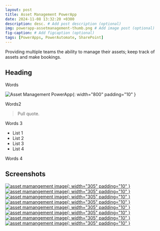```yaml
---
layout: post
title: Asset Management PowerApp
date: 2024-11-08 13:32:20 +0300
description: desc. # Add post description (optional)
img: powerapp-assetmanagement-thumb.png # Add image post (optional)
fig-caption: # Add figcaption (optional)
tags: [PowerApps, PowerAutomate, SharePoint]
---
```

Providing multiple teams the ability to manage their assets; keep track of assets and make bookings.

## Heading
Words

![Asset Management PowerApp]({{site.baseurl}}/assets/img/powerapp-assetmanagement-2.png){: width="800" padding="10" }

Words2

>Pull quote.

Words 3

* List 1
* List 2
* List 3
* List 4

Words 4

## Screenshots

[![asset mamangement image]({{site.baseurl}}/assets/img/powerapp-assetmanagement-1.png){: width="305" padding="10" }]({{site.baseurl}}/assets/img/powerapp-assetmanagement-1.png)
[![asset mamangement image]({{site.baseurl}}/assets/img/powerapp-assetmanagement-2.png){: width="305" padding="10" }]({{site.baseurl}}/assets/img/powerapp-assetmanagement-2.png)
[![asset mamangement image]({{site.baseurl}}/assets/img/powerapp-assetmanagement-3.png){: width="305" padding="10" }]({{site.baseurl}}/assets/img/powerapp-assetmanagement-3.png)
[![asset mamangement image]({{site.baseurl}}/assets/img/powerapp-assetmanagement-4.png){: width="305" padding="10" }]({{site.baseurl}}/assets/img/powerapp-assetmanagement-4.png)
[![asset mamangement image]({{site.baseurl}}/assets/img/powerapp-assetmanagement-5.png){: width="305" padding="10" }]({{site.baseurl}}/assets/img/powerapp-assetmanagement-5.png)
[![asset mamangement image]({{site.baseurl}}/assets/img/powerapp-assetmanagement-6.png){: width="305" padding="10" }]({{site.baseurl}}/assets/img/powerapp-assetmanagement-6.png)
[![asset mamangement image]({{site.baseurl}}/assets/img/powerapp-assetmanagement-7.png){: width="305" padding="10" }]({{site.baseurl}}/assets/img/powerapp-assetmanagement-7.png)
[![asset mamangement image]({{site.baseurl}}/assets/img/powerapp-assetmanagement-8.png){: width="305" padding="10" }]({{site.baseurl}}/assets/img/powerapp-assetmanagement-8.png)